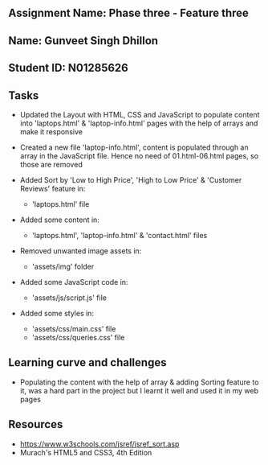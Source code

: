 
## Assignment Name: Phase three - Feature three
## Name: Gunveet Singh Dhillon
## Student ID: N01285626


## Tasks
- Updated the Layout with HTML, CSS and JavaScript to populate content into 'laptops.html' & 'laptop-info.html' pages with the help of arrays and make it responsive

- Created a new file 'laptop-info.html', content is populated through an array in the JavaScript file. Hence no need of 01.html-06.html pages, so those are removed

- Added Sort by 'Low to High Price', 'High to Low Price' & 'Customer Reviews' feature in: 
    - 'laptops.html' file

- Added some content in:
    - 'laptops.html', 'laptop-info.html' & 'contact.html' files

- Removed unwanted image assets in:
    - 'assets/img' folder

- Added some JavaScript code in:
    - 'assets/js/script.js' file

- Added some styles in:
    - 'assets/css/main.css' file 
    - 'assets/css/queries.css' file 

## Learning curve and challenges
- Populating the content with the help of array & adding Sorting feature to it, was a hard part in the project but I learnt it well and used it in my web pages

## Resources
- https://www.w3schools.com/jsref/jsref_sort.asp
- Murach's HTML5 and CSS3, 4th Edition